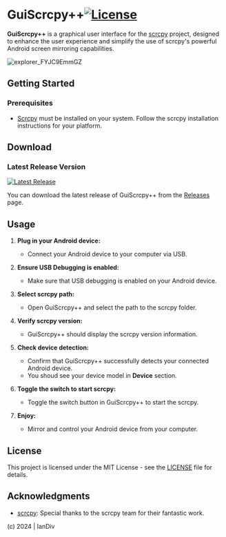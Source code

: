 # GuiScrcpy++[![License](https://img.shields.io/badge/license-MIT-blue.svg)](LICENSE)

**GuiScrcpy++** is a graphical user interface for the [scrcpy](https://github.com/Genymobile/scrcpy) project, designed to enhance the user experience and simplify the use of scrcpy's powerful Android screen mirroring capabilities.

![explorer_FYJC9EmmGZ](https://github.com/iandiv/GuiScrcpyPlusPlus/assets/28383248/049c0162-f46f-49c7-a841-28ed4a4c981a)

## Getting Started

### Prerequisites

- [Scrcpy](https://github.com/Genymobile/scrcpy) must be installed on your system. Follow the scrcpy installation instructions for your platform.
## Download
### Latest Release Version

[![Latest Release](https://img.shields.io/github/v/release/iandiv/GuiScrcpyPlusPlus)](https://github.com/iandiv/GuiScrcpyPlusPlus/releases/latest)

You can download the latest release of GuiScrcpy++ from the [Releases](https://github.com/iandiv/GuiScrcpyPlusPlus/releases) page.

## Usage

1. **Plug in your Android device:**
   - Connect your Android device to your computer via USB.

2. **Ensure USB Debugging is enabled:**
   - Make sure that USB debugging is enabled on your Android device.

3. **Select scrcpy path:**
   - Open GuiScrcpy++ and select the path to the scrcpy folder.

4. **Verify scrcpy version:**
   - GuiScrcpy++ should display the scrcpy version information.

5. **Check device detection:**
   - Confirm that GuiScrcpy++ successfully detects your connected Android device.
   - You shoud see your device model in **Device** section.

6. **Toggle the switch to start scrcpy:**
   - Toggle the switch  button in GuiScrcpy++ to start the scrcpy.

7. **Enjoy:**
   - Mirror and control your Android device from your computer.


## License

This project is licensed under the MIT License - see the [LICENSE](LICENSE.txt) file for details.

## Acknowledgments

- [scrcpy](https://github.com/Genymobile/scrcpy): Special thanks to the scrcpy team for their fantastic work.

(c) 2024 | IanDiv

